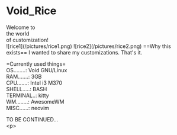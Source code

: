 <p>
<h1>
  Void_Rice
</h1>
                            Welcome to<br>                                             
                            the  world <br>                                      
                         of customization!<br>  
![rice1](/pictures/rice1.png)                         
![rice2](/pictures/rice2.png)                         
==Why this exists==  
I wanted to share my customizations. That's it.

=Currently used things=  
OS........: Void GNU/Linux  
RAM.......: 3GB  
CPU.......: Intel i3 M370  
SHELL.....: BASH  
TERMINAL..: kitty  
WM........: AwesomeWM  
MISC......: neovim  
  
TO BE CONTINUED...  
<p\>
